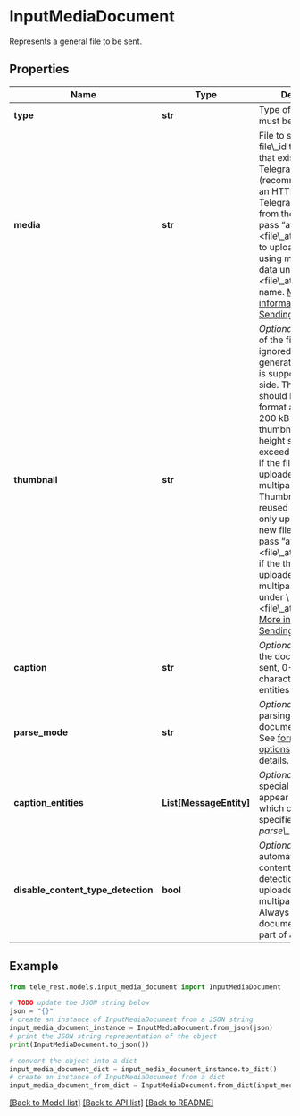 # InputMediaDocument

Represents a general file to be sent.

## Properties

Name | Type | Description | Notes
------------ | ------------- | ------------- | -------------
**type** | **str** | Type of the result, must be *document* | [default to 'document']
**media** | **str** | File to send. Pass a file\\_id to send a file that exists on the Telegram servers (recommended), pass an HTTP URL for Telegram to get a file from the Internet, or pass “attach://\\&lt;file\\_attach\\_name\\&gt;” to upload a new one using multipart/form-data under \\&lt;file\\_attach\\_name\\&gt; name. [More information on Sending Files »](https://core.telegram.org/bots/api/#sending-files) | 
**thumbnail** | **str** | *Optional*. Thumbnail of the file sent; can be ignored if thumbnail generation for the file is supported server-side. The thumbnail should be in JPEG format and less than 200 kB in size. A thumbnail&#39;s width and height should not exceed 320. Ignored if the file is not uploaded using multipart/form-data. Thumbnails can&#39;t be reused and can be only uploaded as a new file, so you can pass “attach://\\&lt;file\\_attach\\_name\\&gt;” if the thumbnail was uploaded using multipart/form-data under \\&lt;file\\_attach\\_name\\&gt;. [More information on Sending Files »](https://core.telegram.org/bots/api/#sending-files) | [optional] 
**caption** | **str** | *Optional*. Caption of the document to be sent, 0-1024 characters after entities parsing | [optional] 
**parse_mode** | **str** | *Optional*. Mode for parsing entities in the document caption. See [formatting options](https://core.telegram.org/bots/api/#formatting-options) for more details. | [optional] 
**caption_entities** | [**List[MessageEntity]**](MessageEntity.md) | *Optional*. List of special entities that appear in the caption, which can be specified instead of *parse\\_mode* | [optional] 
**disable_content_type_detection** | **bool** | *Optional*. Disables automatic server-side content type detection for files uploaded using multipart/form-data. Always *True*, if the document is sent as part of an album. | [optional] 

## Example

```python
from tele_rest.models.input_media_document import InputMediaDocument

# TODO update the JSON string below
json = "{}"
# create an instance of InputMediaDocument from a JSON string
input_media_document_instance = InputMediaDocument.from_json(json)
# print the JSON string representation of the object
print(InputMediaDocument.to_json())

# convert the object into a dict
input_media_document_dict = input_media_document_instance.to_dict()
# create an instance of InputMediaDocument from a dict
input_media_document_from_dict = InputMediaDocument.from_dict(input_media_document_dict)
```
[[Back to Model list]](../README.md#documentation-for-models) [[Back to API list]](../README.md#documentation-for-api-endpoints) [[Back to README]](../README.md)


